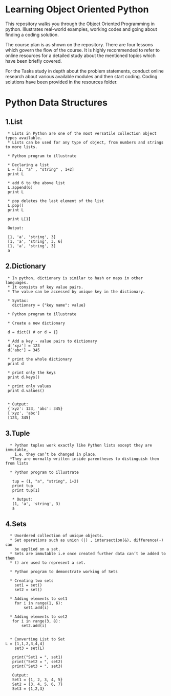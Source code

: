 # Learning Object Oriented Python

This repository walks you through the Object Oriented Programming in python. Illustrates real-world examples, working codes and going about finding a coding solution.

The course plan is as shown on the repository. There are four lessons which govern the flow of the course. It is highly recommended to refer to online resources for a detailed study about the mentioned topics which have been briefly covered.

For the Tasks study in depth about the problem statements, conduct online research about various available modules and then start coding. Coding solutions have been provided in the resources folder. 


# Python Data Structures



##   1.List
	
     * Lists in Python are one of the most versatile collection object types available.
     * Lists can be used for any type of object, from numbers and strings to more lists.

     * Python program to illustrate 
  
     * Declaring a list 
     L = [1, "a" , "string" , 1+2] 
     print L 
  
     * add 6 to the above list 
     L.append(6) 
     print L 
  
     * pop deletes the last element of the list 
     L.pop() 
     print L 
  
     print L[1] 
     
     Output:

     [1, 'a', 'string', 3]
     [1, 'a', 'string', 3, 6]
     [1, 'a', 'string', 3]
     a
    

##   2.Dictionary

     * In python, dictionary is similar to hash or maps in other languages. 
     * It consists of key value pairs. 
     * The value can be accessed by unique key in the dictionary.
 
     * Syntax:
       dictionary = {"key name": value}
       
     * Python program to illustrate 

     * Create a new dictionary  
 
     d = dict() # or d = {} 
  
     * Add a key - value pairs to dictionary 
     d['xyz'] = 123
     d['abc'] = 345
  
     * print the whole dictionary 
     print d 
  
     * print only the keys 
     print d.keys() 
  
     * print only values 
     print d.values() 
  

     * Output:
     {'xyz': 123, 'abc': 345}
     ['xyz', 'abc']
     [123, 345]


##   3.Tuple

      * Python tuples work exactly like Python lists except they are immutable,
        i.e. they can’t be changed in place. 
      *They are normally written inside parentheses to distinguish them from lists
  
      * Python program to illustrate 
      
       tup = (1, "a", "string", 1+2) 
       print tup 
       print tup[1] 

       * Output:
       (1, 'a', 'string', 3)
       a
  

##    4.Sets

      * Unordered collection of unique objects.
      * Set operations such as union (|) , intersection(&), difference(-) can 
        be applied on a set.
      * Sets are immutable i.e once created further data can’t be added to them
      * () are used to represent a set.

      * Python program to demonstrate working of Sets
   
      * Creating two sets 
        set1 = set() 
        set2 = set() 
   
      * Adding elements to set1 
        for i in range(1, 6): 
            set1.add(i) 
   
      * Adding elements to set2 
       for i in range(3, 8): 
           set2.add(i) 

      
      * Converting List to Set
	L = [1,1,2,3,4,4]
        set3 = set(L)
   
       print("Set1 = ", set1) 
       print("Set2 = ", set2)
       print("Set3 = ", set3) 
       
       Output:
       Set1 = {1, 2, 3, 4, 5}
       Set2 = {3, 4, 5, 6, 7}
       Set3 = {1,2,3}
     
         
